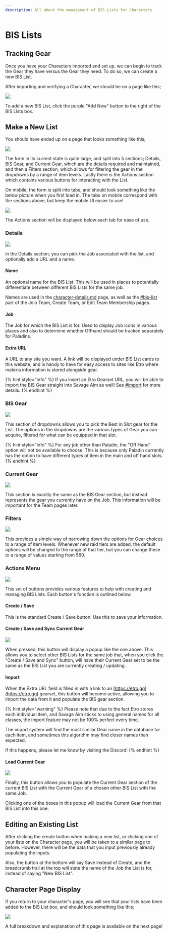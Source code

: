 ```yaml
---
description: All about the management of BIS Lists for Characters
---
```


# BIS Lists

## Tracking Gear

Once you have your Characters imported and set up, we can begin to track the Gear they have versus the Gear they need. To do so, we can create a new BIS List.&#x20;

After importing and verifying a Character, we should be on a page like this;

![](<../.gitbook/assets/image (8) (1) (1).png>)

To add a new BIS List, click the purple "Add New" button to the right of the BIS Lists box.

## Make a New List

You should have ended up on a page that looks something like this;

![](<../.gitbook/assets/image (2).png>)

The form in its current state is quite large, and split into 5 sections; Details, BIS Gear, and Current Gear, which are the details required and maintained, and then a Filters section, which allows for filtering the gear in the dropdowns by a range of item levels. Lastly there is the Actions section which contains various buttons for interacting with the List.

On mobile, the form is split into tabs, and should look something like the below picture when you first load in. The tabs on mobile correspond with the sections above, but keep the mobile UI easier to use!

![](<../.gitbook/assets/image (14).png>)

The Actions section will be displayed below each tab for ease of use.

### Details

![](<../.gitbook/assets/image (3) (2).png>)

In the Details section, you can pick the Job associated with the list, and optionally add a URL and a name.&#x20;

#### Name

An optional name for the BIS List. This will be used in places to potentially differentiate between different BIS Lists for the same job.

Names are used in the [character-details.md](character-details.md "mention") page, as well as the [#bis-list](../teams/create-a-team.md#bis-list "mention") part of the Join Team, Create Team, or Edit Team Membership pages.

#### Job

The Job for which the BIS List is for. Used to display Job icons in various places and also to determine whether Offhand should be tracked separately for Paladins.

#### Extra URL

A URL to any site you want. A link will be displayed under BIS List cards to this website, and is handy to have for easy access to sites like Etro where materia information is stored alongside gear.

{% hint style="info" %}
If you insert an Etro Gearset URL, you will be able to import the BIS Gear straight into Savage Aim as well! See [#import](bis-lists.md#import "mention") for more details.
{% endhint %}

### BIS Gear

![](<../.gitbook/assets/image (17) (1) (1).png>)

This section of dropdowns allows you to pick the Best in Slot gear for the List. The options in the dropdowns are the various types of Gear you can acquire, filtered for what can be equipped in that slot.

{% hint style="info" %}
For any job other than Paladin, the "Off Hand" option will not be available to choose. This is because only Paladin currently has the option to have different types of item in the main and off hand slots.
{% endhint %}

### Current Gear

![](<../.gitbook/assets/image (25) (1) (1) (1).png>)

This section is exactly the same as the BIS Gear section, but instead represents the gear you currently have on the Job. This information will be important for the Team pages later.

### Filters

![](<../.gitbook/assets/image (3).png>)

This provides a simple way of narrowing down the options for Gear choices to a range of item levels. Whenever new raid tiers are added, the default options will be changed to the range of that tier, but you can change these to a range of values starting from 560.

### Actions Menu

![](<../.gitbook/assets/image (27).png>)

This set of buttons provides various features to help with creating and managing BIS Lists. Each button's function is outlined below.

#### Create / Save

This is the standard Create / Save button. Use this to save your information.

#### Create / Save and Sync Current Gear

![](<../.gitbook/assets/image (29).png>)

When pressed, this button will display a popup like the one above. This allows you to select other BIS Lists for the same job that, when you click the "Create / Save and Sync" button, will have their Current Gear set to be the same as the BIS List you are currently creating / updating.

#### Import

When the Extra URL field is filled in with a link to an [https://etro.gg](https://etro.gg) gearset, this button will become active, allowing you to import the data from it and populate the BIS gear section.

{% hint style="warning" %}
Please note that due to the fact Etro stores each individual item, and Savage Aim sticks to using general names for all classes, the import feature may not be 100% perfect every time.

The import system will find the most similar Gear name in the database for each item, and sometimes this algorithm may find closer names than expected.

If this happens, please let me know by visiting the Discord!
{% endhint %}

#### Load Current Gear

![](<../.gitbook/assets/image (26) (2).png>)

Finally, this button allows you to populate the Current Gear section of the current BIS List with the Current Gear of a chosen other BIS List with the same Job.

Clicking one of the boxes in this popup will load the Current Gear from that BIS List into this one.

## Editing an Existing List

After clicking the create button when making a new list, or clicking one of your lists on the Character page, you will be taken to a similar page to before. However, there will be the data that you input previously already populating the inputs.

Also, the button at the bottom will say Save instead of Create, and the breadcrumb trail at the top will state the name of the Job the List is for, instead of saying "New BIS List".

## Character Page Display

If you return to your character's page, you will see that your lists have been added to the BIS List box, and should look something like this;

![](<../.gitbook/assets/image (18) (1).png>)

A full breakdown and explanation of this page is available on the next page!
